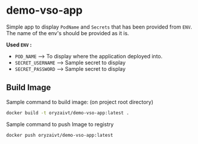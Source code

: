 # demo-vso-app
Simple app to display `PodName` and `Secrets` that has been provided from `ENV`. The name of the env's should be provided as it is.

**Used `ENV` :**
- `POD_NAME` --> To display where the application deployed into.
- `SECRET_USERNAME` --> Sample secret to display
- `SECRET_PASSWORD` --> Sample secret to display

## Build Image
Sample command to build image:
(on project root directory)
```bash
docker build -t oryzaivt/demo-vso-app:latest .
```

Sample command to push Image to registry
```bash
docker push oryzaivt/demo-vso-app:latest
```


